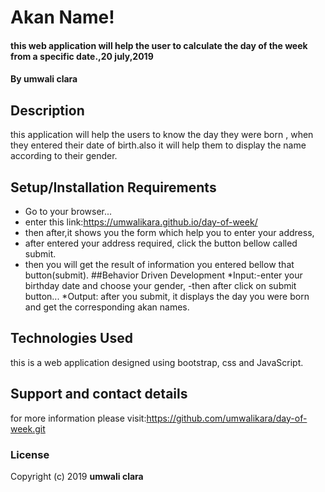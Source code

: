 # Akan Name!
#### this web application will help the user to calculate the day of the week from a specific date.,20 july,2019
#### By **umwali clara**
## Description
this application will help the users to know the day they were born , when they entered their date of birth.also it will help them to display the name according to their gender.
## Setup/Installation Requirements
* Go to your browser...
* enter this link:https://umwalikara.github.io/day-of-week/
* then after,it shows you the form which help you to enter your address,
* after entered your address required, click the button bellow called submit.
* then you will get the result of information you entered bellow that button(submit).
##Behavior Driven Development
*Input:-enter your birthday date and choose your gender, 
       -then after click on submit button...
*Output: after you submit, it displays the day you were born and get the corresponding akan names.
## Technologies Used
this is a web application designed using bootstrap, css and JavaScript.
## Support and contact details
for more information please visit:https://github.com/umwalikara/day-of-week.git
### License
Copyright (c) 2019 **umwali clara**
